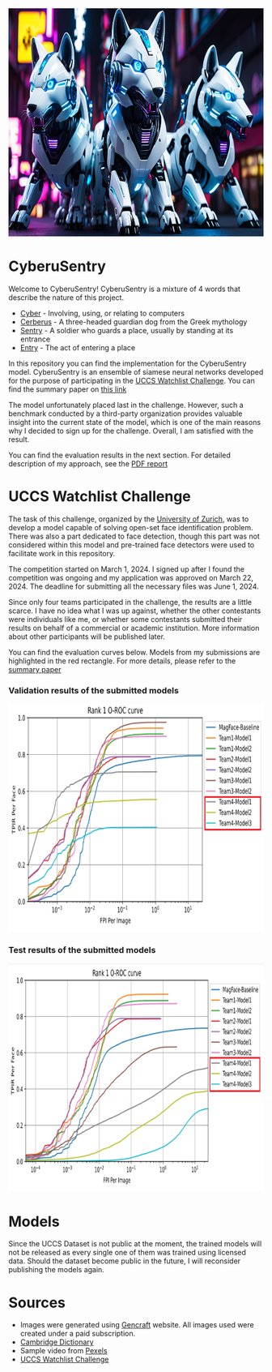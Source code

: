 <img src="img/v1.png" width="800" height="450" />

# CyberuSentry
Welcome to CyberuSentry! CyberuSentry is a mixture of 4 words that describe the nature of this project.
  - [Cyber](https://dictionary.cambridge.org/dictionary/english/cyber) - Involving, using, or relating to computers 
  - [Cerberus](https://en.wikipedia.org/wiki/Cerberus) - A three-headed guardian dog from the Greek mythology
  - [Sentry](https://dictionary.cambridge.org/dictionary/english/sentry) - A soldier who guards a place, usually by standing at its entrance
  - [Entry](https://dictionary.cambridge.org/dictionary/english/entry) - The act of entering a place

In this repository you can find the implementation for the CyberuSentry model. CyberuSentry is an ensemble of siamese neural networks
developed for the purpose of participating in the [UCCS Watchlist Challenge](https://www.ifi.uzh.ch/en/aiml/challenge.html). You can find
the summary paper on [this link](https://arxiv.org/abs/2409.07220)

The model unfortunately placed last in the challenge. However, such a benchmark conducted by a third-party organization provides valuable
insight into the current state of the model, which is one of the main reasons why I decided to sign up for the challenge. Overall, I am 
satisfied with the result.

You can find the evaluation results in the next section. For detailed description of my approach, see the [PDF report](UCCS_Watchlist_Report.pdf)

# UCCS Watchlist Challenge
The task of this challenge, organized by the [University of Zurich](https://www.uzh.ch/en.html), was to develop a model capable of solving open-set
face identification problem. There was also a part dedicated to face detection, though this part was not considered within this model and pre-trained
face detectors were used to facilitate work in this repository.

The competition started on March 1, 2024. I signed up after I found the competition was ongoing and my application was approved on March 22, 2024.
The deadline for submitting all the necessary files was June 1, 2024.

Since only four teams participated in the challenge, the results are a little scarce. I have no idea what I was up against, whether the other contestants
were individuals like me, or whether some contestants submitted their results on behalf of a commercial or academic institution. More information about
other participants will be published later.

You can find the evaluation curves below. Models from my submissions are highlighted in the red rectangle. For more details, please refer to the
[summary paper](https://arxiv.org/abs/2409.07220)

### Validation results of the submitted models
<img src="img/results_val.png" width="800" height="450" />

### Test results of the submitted models
<img src="img/results_test.png" width="800" height="450" />

# Models
Since the UCCS Dataset is not public at the moment, the trained models will not be released as every single one of them was trained using licensed data.
Should the dataset become public in the future, I will reconsider publishing the models again.

# Sources
- Images were generated using [Gencraft](https://gencraft.com/) website. All images used were created under a paid subscription.
- [Cambridge Dictionary](https://dictionary.cambridge.org/)
- Sample video from [Pexels](https://www.pexels.com/video/video-of-people-walking-855564/)
- [UCCS Watchlist Challenge](https://www.ifi.uzh.ch/en/aiml/challenge.html)
